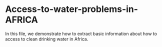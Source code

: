 # Access-to-water-problems-in-AFRICA
In this file, we demonstrate how to extract basic information about how to access to clean drinking water in Africa.
